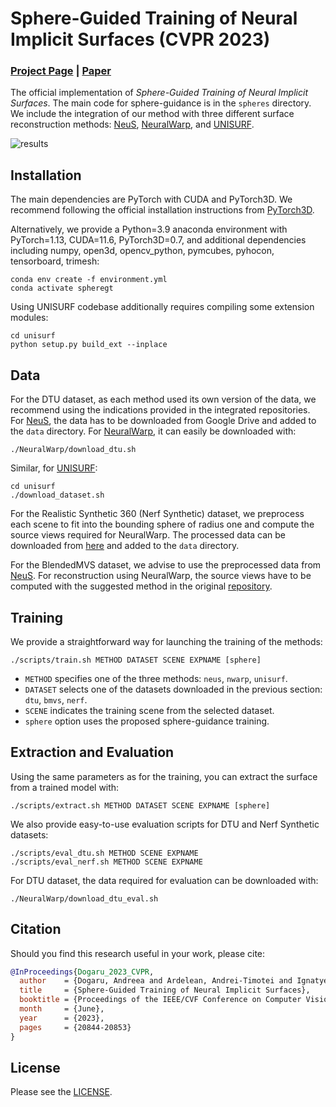 # Sphere-Guided Training of Neural Implicit Surfaces (CVPR 2023)
### [Project Page](https://andreeadogaru.github.io/SphereGuided/) | [Paper](https://arxiv.org/abs/2209.15511)

The official implementation of *Sphere-Guided Training of Neural Implicit Surfaces*. The main code for sphere-guidance is in the `spheres` directory. We include the integration of our method with three different surface reconstruction methods: [NeuS](https://github.com/Totoro97/NeuS), [NeuralWarp](https://github.com/fdarmon/NeuralWarp), and [UNISURF](https://github.com/autonomousvision/unisurf).

![results](teaser.gif)

## Installation

The main dependencies are PyTorch with CUDA and PyTorch3D. We recommend following the official installation instructions from [PyTorch3D](https://github.com/facebookresearch/pytorch3d/blob/main/INSTALL.md). 

Alternatively, we provide a Python=3.9 anaconda environment with PyTorch=1.13, CUDA=11.6, PyTorch3D=0.7, and additional dependencies including numpy, open3d, opencv_python, pymcubes, pyhocon, tensorboard, trimesh:

```
conda env create -f environment.yml
conda activate spheregt
```

Using UNISURF codebase additionally requires compiling some extension modules:
```
cd unisurf
python setup.py build_ext --inplace
```
## Data
For the DTU dataset, as each method used its own version of the data, we recommend using the indications provided in the integrated repositories. For [NeuS](https://drive.google.com/file/d/1zgD-uTLjO8hXcjLqelU444rwS9s9-Syg/view?usp=share_link), the data has to be downloaded from Google Drive and added to the `data` directory. For [NeuralWarp](https://github.com/fdarmon/NeuralWarp#data), it can easily be downloaded with:
```
./NeuralWarp/download_dtu.sh
```
Similar, for [UNISURF](https://github.com/autonomousvision/unisurf#dataset):
```
cd unisurf
./download_dataset.sh
```

For the Realistic Synthetic 360 (Nerf Synthetic) dataset, we preprocess each scene to fit into the bounding sphere of radius one and compute the source views required for NeuralWarp. The processed data can be downloaded from [here](https://drive.google.com/file/d/18R2gc4Pj4jCrGz-_PC3EELh3h5qXjYff/view?usp=sharing) and added to the `data` directory.

For the BlendedMVS dataset, we advise to use the preprocessed data from [NeuS](https://drive.google.com/file/d/1AnMOSOKeIdjbGp-zAK9udb5yFnx6rRby/view?usp=share_link). For reconstruction using NeuralWarp, the source views have to be computed with the suggested method in the original [repository](https://github.com/fdarmon/NeuralWarp/issues/1#issuecomment-1058269029).  

## Training

We provide a straightforward way for launching the training of the methods:
```
./scripts/train.sh METHOD DATASET SCENE EXPNAME [sphere]
```
- `METHOD` specifies one of the three methods: `neus`, `nwarp`, `unisurf`.
- `DATASET` selects one of the datasets downloaded in the previous section: `dtu`, `bmvs`, `nerf`.
- `SCENE` indicates the training scene from the selected dataset.
- `sphere` option uses the proposed sphere-guidance training. 

## Extraction and Evaluation

Using the same parameters as for the training, you can extract the surface from a trained model with:
```
./scripts/extract.sh METHOD DATASET SCENE EXPNAME [sphere]
```
We also provide easy-to-use evaluation scripts for DTU and Nerf Synthetic datasets:
```
./scripts/eval_dtu.sh METHOD SCENE EXPNAME
./scripts/eval_nerf.sh METHOD SCENE EXPNAME
```
 For DTU dataset, the data required for evaluation can be downloaded with:
```
./NeuralWarp/download_dtu_eval.sh
```
## Citation

Should you find this research useful in your work, please cite:

```BibTeX
@InProceedings{Dogaru_2023_CVPR,
  author    = {Dogaru, Andreea and Ardelean, Andrei-Timotei and Ignatyev, Savva and Zakharov, Egor and Burnaev, Evgeny},
  title     = {Sphere-Guided Training of Neural Implicit Surfaces},
  booktitle = {Proceedings of the IEEE/CVF Conference on Computer Vision and Pattern Recognition (CVPR)},
  month     = {June},
  year      = {2023},
  pages     = {20844-20853}
}
```

## License

Please see the [LICENSE](LICENSE).
